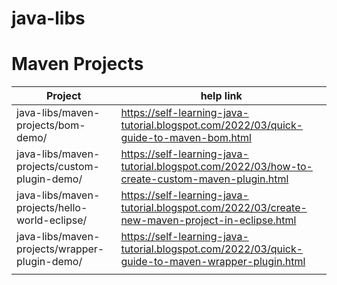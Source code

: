 # java-libs
# Maven Projects
|  Project |help link   | 
|---|---|
|  java-libs/maven-projects/bom-demo/ | https://self-learning-java-tutorial.blogspot.com/2022/03/quick-guide-to-maven-bom.html  |
|java-libs/maven-projects/custom-plugin-demo/|https://self-learning-java-tutorial.blogspot.com/2022/03/how-to-create-custom-maven-plugin.html|
|java-libs/maven-projects/hello-world-eclipse/|https://self-learning-java-tutorial.blogspot.com/2022/03/create-new-maven-project-in-eclipse.html|
|java-libs/maven-projects/wrapper-plugin-demo/|https://self-learning-java-tutorial.blogspot.com/2022/03/quick-guide-to-maven-wrapper-plugin.html|
|||
